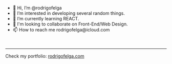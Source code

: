 <!DOCTYPE html>
<html>
  <body>
    <ul>
      <li> 👋 Hi, I’m @rodrigofelga </li>
      <li> 👀 I’m interested in developing several random things.</li>
      <li> 🌱 I’m currently learning REACT.</li>
      <li> 💞️ I'm looking to collaborate on Front-End/Web Design.</li>
      <li> 📫 How to reach me rodrigofelga@icloud.com </li>
    </ul>
      <br>
      <hr>
        <p>Check my portfolio: <a href="https://www.rodrigofelga.com">rodrigofelga.com</a></p> 
        <!-- Thanks for visiting my GitHub. -->
  
   </body>
 </html>        
